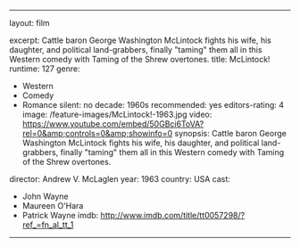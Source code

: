 ---

layout: film

excerpt: Cattle baron George Washington McLintock fights his wife, his daughter, and political land-grabbers, finally "taming" them all in this Western comedy with Taming of the Shrew overtones.
title: McLintock!
runtime: 127
genre:
- Western
- Comedy
- Romance
silent: no
decade: 1960s
recommended: yes
editors-rating: 4
image:  /feature-images/McLintock!-1963.jpg
video: https://www.youtube.com/embed/50GBci6ToVA?rel=0&amp;controls=0&amp;showinfo=0
synopsis: Cattle baron George Washington McLintock fights his wife, his daughter, and political land-grabbers, finally "taming" them all in this Western comedy with Taming of the Shrew overtones.

director: Andrew V. McLaglen
year: 1963
country: USA
cast:
- John Wayne
- Maureen O'Hara
- Patrick Wayne 
imdb: http://www.imdb.com/title/tt0057298/?ref_=fn_al_tt_1

---